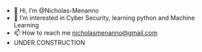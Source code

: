 - 👋 Hi, I’m @Nicholas-Menanno
- 👀 I’m interested in Cyber Security, learning python and Machine Learning
- 📫 How to reach me nicholasmenanno@gmail.com
- UNDER CONSTRUCTION

<!---
Nicholas-Menanno/Nicholas-Menanno is a ✨ special ✨ repository because its `README.md` (this file) appears on your GitHub profile.
You can click the Preview link to take a look at your changes.
--->
